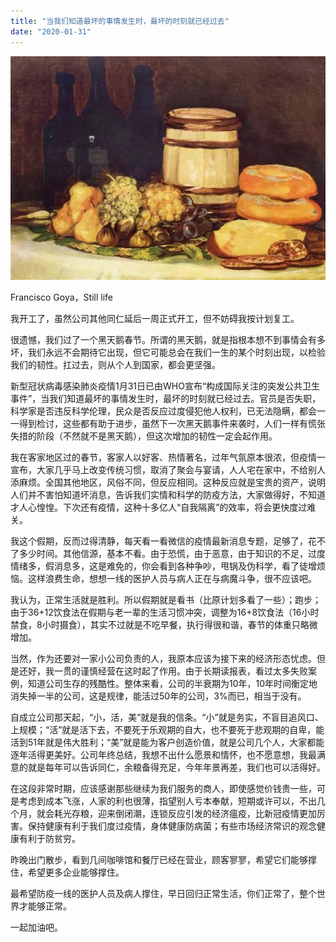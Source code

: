 ```yaml
---
title: "当我们知道最坏的事情发生时，最坏的时刻就已经过去"
date: "2020-01-31"
---
```


  

![连岳文章](images/连岳文章picture-1.jpg)

Francisco Goya，Still life

  

我开工了，虽然公司其他同仁延后一周正式开工，但不妨碍我按计划复工。  

  

很遗憾，我们过了一个黑天鹅春节。所谓的黑天鹅，就是指根本想不到事情会有多坏，我们永远不会期待它出现，但它可能总会在我们一生的某个时刻出现，以检验我们的韧性。扛过去，则从个人到国家，都会更坚强。

  

新型冠状病毒感染肺炎疫情1月31日已由WHO宣布“构成国际关注的突发公共卫生事件”，当我们知道最坏的事情发生时，最坏的时刻就已经过去。官员是否失职，科学家是否违反科学伦理，民众是否反应过度侵犯他人权利，已无法隐瞒，都会一一得到检讨，这些都有助于进步，虽然下一次黑天鹅事件来袭时，人们一样有慌张失措的阶段（不然就不是黑天鹅），但这次增加的韧性一定会起作用。

  

我在客家地区过的春节，客家人以好客、热情著名，过年气氛原本很浓，但疫情一宣布，大家几乎马上改变传统习惯，取消了聚会与宴请，人人宅在家中，不给别人添麻烦。全国其他地区，风俗不同，但反应相同。这种反应就是宝贵的资产，说明人们并不害怕知道坏消息，告诉我们实情和科学的防疫方法，大家做得好，不知道才人心惶惶。下次还有疫情，这种十多亿人“自我隔离”的效率，将会更快度过难关。

  

我这个假期，反而过得清静，每天看一看微信的疫情最新消息专题，足够了，花不了多少时间。其他信源，基本不看。由于恐慌，由于恶意，由于知识的不足，过度情绪多，假消息多，这是难免的，你会看到各种争吵，甩锅及伪科学，看了徒增烦恼。这样浪费生命，想想一线的医护人员与病人正在与病魔斗争，很不应该吧。

  

我认为，正常生活就是胜利。所以假期就是看书（比原计划多看了一些）；跑步；由于36+12饮食法在假期与老一辈的生活习惯冲突，调整为16+8饮食法（16小时禁食，8小时摄食），其实不过就是不吃早餐，执行得很和谐，春节的体重只略微增加。

  

当然，作为还要对一家小公司负责的人，我原本应该为接下来的经济形态忧虑。但是还好，我一贯的谨慎经营在这时起了作用。由于长期读报表，看过太多失败案例，知道公司生存的残酷性。整体来看，公司的半衰期为10年，10年时间衡定地消失掉一半的公司，这是规律，能活过50年的公司，3%而已，相当于没有。

  

自成立公司那天起，“小，活，美”就是我的信条。“小”就是务实，不盲目追风口、上规模；“活”就是活下去，不要死于乐观期的自大，也不要死于悲观期的自卑，能活到51年就是伟大胜利；“美”就是能为客户创造价值，就是公司几个人，大家都能逐年活得更美好。公司年终总结，我想不出什么愿景和情怀，也不愿意想，我最满意的就是每年可以告诉同仁，余粮备得充足，今年年景再差，我们也可以活得好。

  

在这段非常时期，应该感谢那些继续为我们服务的商人，即使感觉价钱贵一些，可是考虑到成本飞涨，人家的利也很薄，指望别人亏本奉献，短期或许可以，不出几个月，就会耗光存粮，迎来倒闭潮，连锁反应引发的经济瘟疫，比新冠疫情更加厉害。保持健康有利于我们度过疫情，身体健康防病菌；有些市场经济常识的观念健康有利于防贫穷。

  

昨晚出门散步，看到几间咖啡馆和餐厅已经在营业，顾客寥寥，希望它们能够撑住，希望更多企业能够撑住。

  

最希望防疫一线的医护人员及病人撑住，早日回归正常生活，你们正常了，整个世界才能够正常。

  

一起加油吧。
